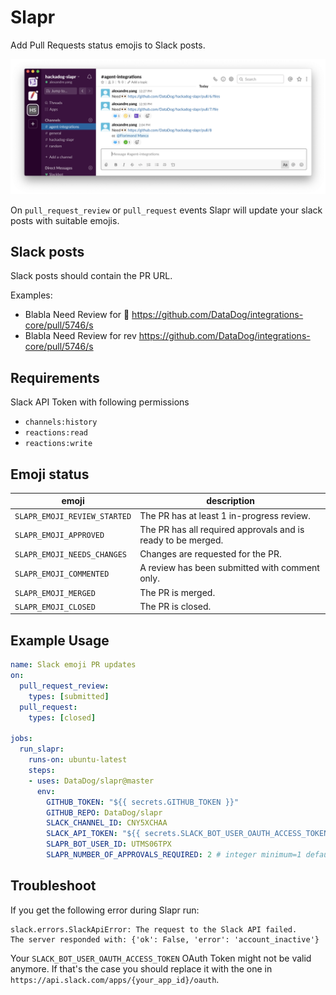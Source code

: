 # Slapr

Add Pull Requests status emojis to Slack posts.

<img src="docs/images/example_screenshot.png"  alt="Example Screenshot" />

On `pull_request_review` or `pull_request` events Slapr will update your slack posts with suitable emojis.

## Slack posts

Slack posts should contain the PR URL.

Examples:

- Blabla Need Review for :eyes: https://github.com/DataDog/integrations-core/pull/5746/s
- Blabla Need Review for rev https://github.com/DataDog/integrations-core/pull/5746/s

## Requirements

Slack API Token with following permissions

- `channels:history`
- `reactions:read`
- `reactions:write`

## Emoji status

| emoji                        | description                                                  |
|------------------------------|--------------------------------------------------------------|
| `SLAPR_EMOJI_REVIEW_STARTED` | The PR has at least 1 in-progress review.                    |
| `SLAPR_EMOJI_APPROVED`       | The PR has all required approvals and is ready to be merged. |
| `SLAPR_EMOJI_NEEDS_CHANGES`  | Changes are requested for the PR.                            |
| `SLAPR_EMOJI_COMMENTED`      | A review has been submitted with comment only.               |
| `SLAPR_EMOJI_MERGED`         | The PR is merged.                                            |
| `SLAPR_EMOJI_CLOSED`         | The PR is closed.                                            |

## Example Usage

```yaml
name: Slack emoji PR updates
on:
  pull_request_review:
    types: [submitted]
  pull_request:
    types: [closed]

jobs:
  run_slapr:
    runs-on: ubuntu-latest
    steps:
    - uses: DataDog/slapr@master
      env:
        GITHUB_TOKEN: "${{ secrets.GITHUB_TOKEN }}"
        GITHUB_REPO: DataDog/slapr
        SLACK_CHANNEL_ID: CNY5XCHAA
        SLACK_API_TOKEN: "${{ secrets.SLACK_BOT_USER_OAUTH_ACCESS_TOKEN }}"
        SLAPR_BOT_USER_ID: UTMS06TPX
        SLAPR_NUMBER_OF_APPROVALS_REQUIRED: 2 # integer minimum=1 default=1. The number of approvals that are required for the approval emoji to be added in Slack
```

## Troubleshoot

If you get the following error during Slapr run:
```
slack.errors.SlackApiError: The request to the Slack API failed.
The server responded with: {'ok': False, 'error': 'account_inactive'}
```

Your `SLACK_BOT_USER_OAUTH_ACCESS_TOKEN` OAuth Token might not be valid anymore. If that's the case you should replace it with the one in `https://api.slack.com/apps/{your_app_id}/oauth`.
